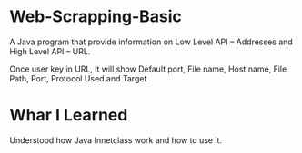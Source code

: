 # Web-Scrapping-Basic

A Java program that provide information on Low Level API – Addresses and High Level API – URL.

Once user key in URL, it will show Default port, File name, Host name, File Path, Port, Protocol Used and Target

# Whar I Learned 

Understood how Java Innetclass work and how to use it. 
